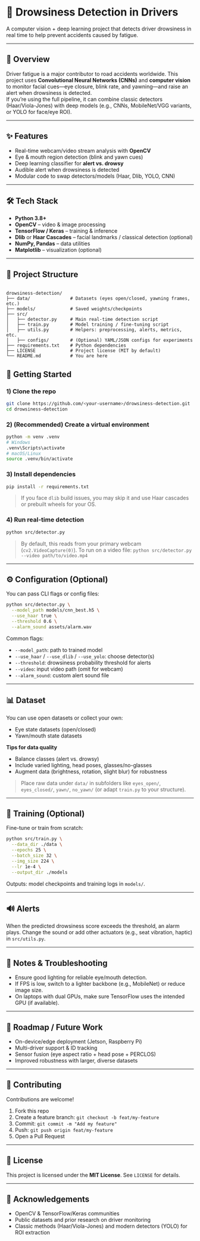 
# 🚗 Drowsiness Detection in Drivers

A computer vision + deep learning project that detects driver drowsiness in real time to help prevent accidents caused by fatigue.

---

## 📖 Overview
Driver fatigue is a major contributor to road accidents worldwide. This project uses **Convolutional Neural Networks (CNNs)** and **computer vision** to monitor facial cues—eye closure, blink rate, and yawning—and raise an alert when drowsiness is detected.  
If you’re using the full pipeline, it can combine classic detectors (Haar/Viola-Jones) with deep models (e.g., CNNs, MobileNet/VGG variants, or YOLO for face/eye ROI).

---

## ✨ Features
- Real-time webcam/video stream analysis with **OpenCV**
- Eye & mouth region detection (blink and yawn cues)
- Deep learning classifier for **alert vs. drowsy**
- Audible alert when drowsiness is detected
- Modular code to swap detectors/models (Haar, Dlib, YOLO, CNN)

---

## 🛠️ Tech Stack
- **Python 3.8+**
- **OpenCV** – video & image processing
- **TensorFlow / Keras** – training & inference
- **Dlib** or **Haar Cascades** – facial landmarks / classical detection (optional)
- **NumPy, Pandas** – data utilities
- **Matplotlib** – visualization (optional)

---

## 📂 Project Structure
```

drowsiness-detection/
├── data/               # Datasets (eyes open/closed, yawning frames, etc.)
├── models/             # Saved weights/checkpoints
├── src/
│   ├── detector.py     # Main real-time detection script
│   ├── train.py        # Model training / fine-tuning script
│   ├── utils.py        # Helpers: preprocessing, alerts, metrics, etc.
│   ├── configs/        # (Optional) YAML/JSON configs for experiments
├── requirements.txt    # Python dependencies
├── LICENSE             # Project license (MIT by default)
└── README.md           # You are here

````



## 🚀 Getting Started

### 1) Clone the repo
```bash
git clone https://github.com/<your-username>/drowsiness-detection.git
cd drowsiness-detection
````

### 2) (Recommended) Create a virtual environment

```bash
python -m venv .venv
# Windows
.venv\Scripts\activate
# macOS/Linux
source .venv/bin/activate
```

### 3) Install dependencies

```bash
pip install -r requirements.txt
```

> If you face `dlib` build issues, you may skip it and use Haar cascades or prebuilt wheels for your OS.

### 4) Run real-time detection

```bash
python src/detector.py
```

> By default, this reads from your primary webcam (`cv2.VideoCapture(0)`).
> To run on a video file: `python src/detector.py --video path/to/video.mp4`

---

## ⚙️ Configuration (Optional)

You can pass CLI flags or config files:

```bash
python src/detector.py \
  --model_path models/cnn_best.h5 \
  --use_haar true \
  --threshold 0.6 \
  --alarm_sound assets/alarm.wav
```

Common flags:

* `--model_path`: path to trained model
* `--use_haar` / `--use_dlib` / `--use_yolo`: choose detector(s)
* `--threshold`: drowsiness probability threshold for alerts
* `--video`: input video path (omit for webcam)
* `--alarm_sound`: custom alert sound file

---

## 📊 Dataset

You can use open datasets or collect your own:

* Eye state datasets (open/closed)
* Yawn/mouth state datasets

**Tips for data quality**

* Balance classes (alert vs. drowsy)
* Include varied lighting, head poses, glasses/no-glasses
* Augment data (brightness, rotation, slight blur) for robustness

> Place raw data under `data/` in subfolders like `eyes_open/`, `eyes_closed/`, `yawn/`, `no_yawn/` (or adapt `train.py` to your structure).

---

## 🧠 Training (Optional)

Fine-tune or train from scratch:

```bash
python src/train.py \
  --data_dir ./data \
  --epochs 25 \
  --batch_size 32 \
  --img_size 224 \
  --lr 1e-4 \
  --output_dir ./models
```

Outputs: model checkpoints and training logs in `models/`.

---

## 🔊 Alerts

When the predicted drowsiness score exceeds the threshold, an alarm plays.
Change the sound or add other actuators (e.g., seat vibration, haptic) in `src/utils.py`.

---

## 🧪 Notes & Troubleshooting

* Ensure good lighting for reliable eye/mouth detection.
* If FPS is low, switch to a lighter backbone (e.g., MobileNet) or reduce image size.
* On laptops with dual GPUs, make sure TensorFlow uses the intended GPU (if available).

---

## 🎯 Roadmap / Future Work

* On-device/edge deployment (Jetson, Raspberry Pi)
* Multi-driver support & ID tracking
* Sensor fusion (eye aspect ratio + head pose + PERCLOS)
* Improved robustness with larger, diverse datasets

---

## 🤝 Contributing

Contributions are welcome!

1. Fork this repo
2. Create a feature branch: `git checkout -b feat/my-feature`
3. Commit: `git commit -m "Add my feature"`
4. Push: `git push origin feat/my-feature`
5. Open a Pull Request

---

## 📝 License

This project is licensed under the **MIT License**. See `LICENSE` for details.

---

## 🙏 Acknowledgements

* OpenCV & TensorFlow/Keras communities
* Public datasets and prior research on driver monitoring
* Classic methods (Haar/Viola-Jones) and modern detectors (YOLO) for ROI extraction

```
```
